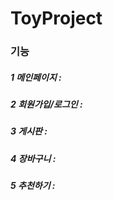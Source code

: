 # ToyProject

### 기능
##### 1 메인페이지 : 
##### 2 회원가입/로그인 : 
##### 3 게시판 :
##### 4 장바구니 : 
##### 5 추천하기 : 
